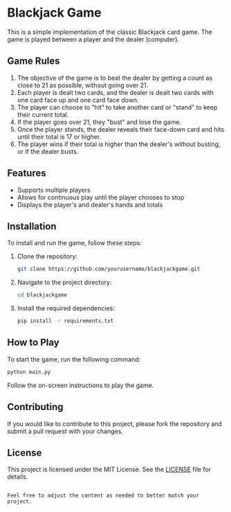 # Blackjack Game

This is a simple implementation of the classic Blackjack card game. The game is played between a player and the dealer (computer).

## Game Rules

1. The objective of the game is to beat the dealer by getting a count as close to 21 as possible, without going over 21.
2. Each player is dealt two cards, and the dealer is dealt two cards with one card face up and one card face down.
3. The player can choose to "hit" to take another card or "stand" to keep their current total.
4. If the player goes over 21, they "bust" and lose the game.
5. Once the player stands, the dealer reveals their face-down card and hits until their total is 17 or higher.
6. The player wins if their total is higher than the dealer's without busting, or if the dealer busts.

## Features

- Supports multiple players
- Allows for continuous play until the player chooses to stop
- Displays the player's and dealer's hands and totals

## Installation

To install and run the game, follow these steps:

1. Clone the repository:
   ```bash
   git clone https://github.com/yourusername/blackjackgame.git
   ```
2. Navigate to the project directory:
   ```bash
   cd blackjackgame
   ```
3. Install the required dependencies:
   ```bash
   pip install -r requirements.txt
   ```

## How to Play

To start the game, run the following command:
```bash
python main.py
```

Follow the on-screen instructions to play the game.

## Contributing

If you would like to contribute to this project, please fork the repository and submit a pull request with your changes.

## License

This project is licensed under the MIT License. See the [LICENSE](LICENSE) file for details.
```

Feel free to adjust the content as needed to better match your project.
